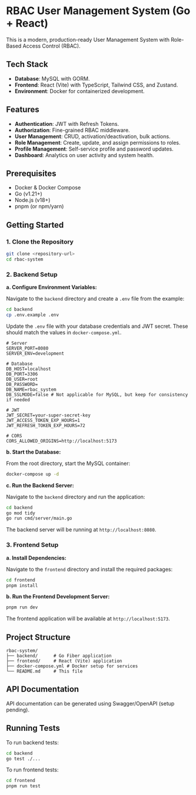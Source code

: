 # RBAC User Management System (Go + React)

This is a modern, production-ready User Management System with Role-Based Access Control (RBAC).

## Tech Stack

- **Database**: MySQL with GORM.
- **Frontend**: React (Vite) with TypeScript, Tailwind CSS, and Zustand.
- **Environment**: Docker for containerized development.

## Features

- **Authentication**: JWT with Refresh Tokens.
- **Authorization**: Fine-grained RBAC middleware.
- **User Management**: CRUD, activation/deactivation, bulk actions.
- **Role Management**: Create, update, and assign permissions to roles.
- **Profile Management**: Self-service profile and password updates.
- **Dashboard**: Analytics on user activity and system health.

## Prerequisites

- Docker & Docker Compose
- Go (v1.21+)
- Node.js (v18+)
- pnpm (or npm/yarn)

## Getting Started

### 1. Clone the Repository

```bash
git clone <repository-url>
cd rbac-system
```

### 2. Backend Setup

**a. Configure Environment Variables:**

Navigate to the `backend` directory and create a `.env` file from the example:

```bash
cd backend
cp .env.example .env
```

Update the `.env` file with your database credentials and JWT secret. These should match the values in `docker-compose.yml`.

```env
# Server
SERVER_PORT=8080
SERVER_ENV=development

# Database
DB_HOST=localhost
DB_PORT=3306
DB_USER=root
DB_PASSWORD=
DB_NAME=rbac_system
DB_SSLMODE=false # Not applicable for MySQL, but keep for consistency if needed

# JWT
JWT_SECRET=your-super-secret-key
JWT_ACCESS_TOKEN_EXP_HOURS=1
JWT_REFRESH_TOKEN_EXP_HOURS=72

# CORS
CORS_ALLOWED_ORIGINS=http://localhost:5173
```

**b. Start the Database:**

From the root directory, start the MySQL container:

```bash
docker-compose up -d
```

**c. Run the Backend Server:**

Navigate to the `backend` directory and run the application:

```bash
cd backend
go mod tidy
go run cmd/server/main.go
```

The backend server will be running at `http://localhost:8080`.

### 3. Frontend Setup

**a. Install Dependencies:**

Navigate to the `frontend` directory and install the required packages:

```bash
cd frontend
pnpm install
```

**b. Run the Frontend Development Server:**

```bash
pnpm run dev
```

The frontend application will be available at `http://localhost:5173`.

## Project Structure

```
rbac-system/
├── backend/      # Go Fiber application
├── frontend/     # React (Vite) application
├── docker-compose.yml # Docker setup for services
└── README.md     # This file
```

## API Documentation

API documentation can be generated using Swagger/OpenAPI (setup pending).

## Running Tests

To run backend tests:

```bash
cd backend
go test ./...
```

To run frontend tests:

```bash
cd frontend
pnpm run test
```
